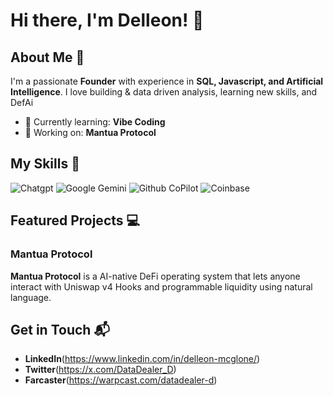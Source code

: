 # Hi there, I'm Delleon! 👋

## About Me 🚀

I'm a passionate **Founder** with experience in **SQL, Javascript, and Artificial Intelligence**. I love building & data driven analysis, learning new skills, and DefAi

- 🌱 Currently learning: **Vibe Coding**
- 🔭 Working on: **Mantua Protocol**
  
## My Skills 🧠

![Chatgpt](https://img.shields.io/badge/ChatGPT-74aa9c?style=for-the-badge&logo=openai&logoColor=white)
![Google Gemini](https://img.shields.io/badge/Google%20Gemini-8E75B2?style=for-the-badge&logo=googlegemini&logoColor=white)
![Github CoPilot](https://img.shields.io/badge/github%20copilot-000000?style=for-the-badge&logo=githubcopilot&logoColor=white)
![Coinbase](https://img.shields.io/badge/Coinbase-0052FF?style=for-the-badge&logo=Coinbase&logoColor=white)

## Featured Projects 💻

### Mantua Protocol

**Mantua Protocol** is a AI-native DeFi operating system that lets anyone interact with Uniswap v4 Hooks and programmable liquidity using natural language.

## Get in Touch 📬

- **LinkedIn**(https://www.linkedin.com/in/delleon-mcglone/)
- **Twitter**(https://x.com/DataDealer_D)
- **Farcaster**(https://warpcast.com/datadealer-d)



